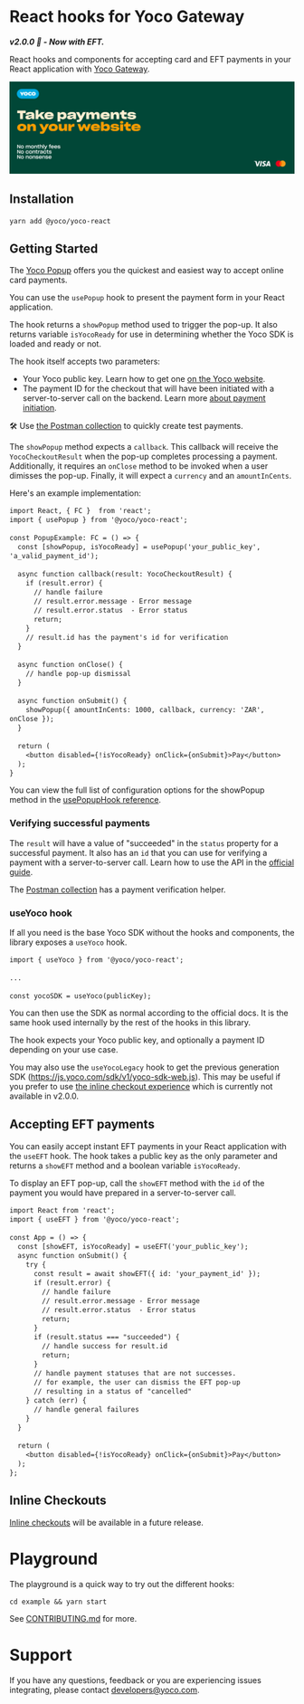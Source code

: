 # React hooks for Yoco Gateway

_**v2.0.0 🎉 - Now with EFT.**_

React hooks and components for accepting card and EFT payments in your React application with [Yoco Gateway](https://www.yoco.com/za/yoco-gateway/).

![Yoco payments banner](./docs/yoco-banner-1544x500.png)

## Installation

```
yarn add @yoco/yoco-react
```
## Getting Started

The [Yoco Popup](https://developer.yoco.com/online/popup/popup) offers you the quickest and easiest way to accept online card payments.

You can use the `usePopup` hook to present the payment form in your React application.

The hook returns a `showPopup` method used to trigger the pop-up. It also returns variable `isYocoReady` for use in determining whether the Yoco SDK is loaded and ready or not.

The hook itself accepts two parameters:
- Your Yoco public key. Learn how to get one [on the Yoco website](https://developer.yoco.com/online/resources/integration-keys).
- The payment ID for the checkout that will have been initiated with a server-to-server call on the backend. Learn more [about payment initiation](https://deploy-preview-38--modest-shannon-b4f7f0.netlify.app/blackbird/sdk/accept-payments#2-initiate-a-payment).

🛠️ Use [the Postman collection](./docs/YocoBlackbirdv1.0.0.postman_collection.json) to quickly create test payments.

The `showPopup` method expects a `callback`. This callback will receive the `YocoCheckoutResult` when the pop-up completes processing a payment.
Additionally, it requires an `onClose` method to be invoked when a user dimisses the pop-up.
Finally, it will expect a `currency` and an `amountInCents`.

Here's an example implementation:

```tsx
import React, { FC }  from 'react';
import { usePopup } from '@yoco/yoco-react';

const PopupExample: FC = () => {
  const [showPopup, isYocoReady] = usePopup('your_public_key', 'a_valid_payment_id');

  async function callback(result: YocoCheckoutResult) {
    if (result.error) {
      // handle failure
      // result.error.message - Error message
      // result.error.status  - Error status
      return;
    }
    // result.id has the payment's id for verification
  }

  async function onClose() {
    // handle pop-up dismissal
  }

  async function onSubmit() {
    showPopup({ amountInCents: 1000, callback, currency: 'ZAR', onClose });
  }

  return (
    <button disabled={!isYocoReady} onClick={onSubmit}>Pay</button>
  );
}
```

You can view the full list of configuration options for the showPopup method in the [usePopupHook reference](./docs/usePopupHook.md).

### Verifying successful payments
The `result` will have a value of "succeeded" in the `status` property for a successful payment.
It also has an `id` that you can use for verifying a payment with a server-to-server call.
Learn how to use the API in the [official guide](https://deploy-preview-38--modest-shannon-b4f7f0.netlify.app/blackbird/sdk/save-card-during-payment#6-optional-verify-the-payment-succeeded).

The [Postman collection](./docs/YocoBlackbirdv1.0.0.postman_collection.json) has a payment verification helper.

### useYoco hook

If all you need is the base Yoco SDK without the hooks and components, the library exposes a `useYoco` hook.

```tsx
import { useYoco } from '@yoco/yoco-react';

...

const yocoSDK = useYoco(publicKey);
```

You can then use the SDK as normal according to the official docs. It is the same hook used internally by the rest of the hooks in this library.

The hook expects your Yoco public key, and optionally a payment ID depending on your use case.

You may also use the `useYocoLegacy` hook to get the previous generation SDK (https://js.yoco.com/sdk/v1/yoco-sdk-web.js). This may be useful if you prefer to use [the inline checkout experience](https://developer.yoco.com/online/inline/inline) which is currently not available in v2.0.0.

## Accepting EFT payments
You can easily accept instant EFT payments in your React application with the `useEFT` hook.
The hook takes a public key as the only parameter and returns a `showEFT` method and a boolean variable `isYocoReady`.

To display an EFT pop-up, call the `showEFT` method with the `id` of the payment you would have prepared in a server-to-server call.

```tsx
import React from 'react';
import { useEFT } from '@yoco/yoco-react';

const App = () => {
  const [showEFT, isYocoReady] = useEFT('your_public_key');
  async function onSubmit() {
    try {
      const result = await showEFT({ id: 'your_payment_id' });
      if (result.error) {
        // handle failure
        // result.error.message - Error message
        // result.error.status  - Error status
        return;
      }
      if (result.status === "succeeded") {
        // handle success for result.id
        return;
      }
      // handle payment statuses that are not successes.
      // for example, the user can dismiss the EFT pop-up
      // resulting in a status of "cancelled"
    } catch (err) {
      // handle general failures
    }
  }

  return (
    <button disabled={!isYocoReady} onClick={onSubmit}>Pay</button>
  );
};
```

## Inline Checkouts
[Inline checkouts](https://developer.yoco.com/online/inline/inline) will be available in a future release.

# Playground
The playground is a quick way to try out the different hooks:
```
cd example && yarn start
```

See [CONTRIBUTING.md](./CONTRIBUTING.md) for more.

# Support

If you have any questions, feedback or you are experiencing issues integrating, please contact developers@yoco.com.
